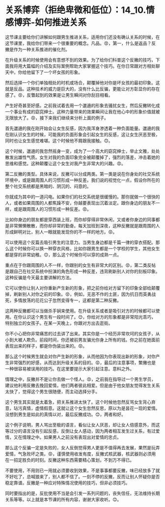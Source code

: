 # 关系博弈（拒绝卑微和低位）：14_10.情感博弈-如何推进关系

这节课主要给你们讲解如何跟男生推进关系，适用你们还没有确认关系的时候，在这节课里，我给你们带来一个很重要的概念。凡品。😡，第一，什么是返品？反撇是作为一种关系推进的催化剂。

在升级关系的时候使用会有意想不到的效果。为了给你们科普这个反撇的技巧，下面我将用大篇幅的介绍及实际案例帮助大家掌握这个技巧。在你日常跟对方相处聊天中，你给他留下了一个坏女孩的形象。

然后选择一个你们单独相处的时机或场合，颠覆掉他对你是坏女孩的最初印象。这就是反品。这种技术的威力是巨大的，没有什么比反骗，更能让对方彰显你的存在感了。😡，反瞥起到的效果是让男生瞬间对你刮目相看。

产生好奇甚至好感。之前我试着去用一个邋遢的形象去骚扰女生，然后反撇转化成一个事业有成的窈窕绅士。这种力量带来的效果瞬间让我在他心中的形象价值就被无限放大了。😡，接下来我们继续来分析上面的例子。

首先邋遢的我在刚开始会让女生反感，因为我浑身渗透着一种负面能量。邋遢的我在刚认识女生的时候，可能我的负面形象会引起女生的反感，这让女生厌恶至极，同时也让女生感觉难堪。这个时候他不屑跟我接触。😊。

这个时候，邋遢的我忽然摇身一变，成为了一个高大的窈窕绅士，举止文雅，处处散发出雄性气质。女生对我的负面印象完全被颠覆掉了，强烈的落差，冲击着她的思维和感觉。这种颠覆让这个女生对我产生非常大的兴趣。😡。

第二反撇的类型。具体来说，反撇可以分成两类。第一类是说在你身处的社交系统环境中，或是跟周围人的习惯形成一种反差。我们说的视觉化一点，假设你所在的整个社交系统都是黑暗的、阴沉的、闷意的。

你就成为其中的一道闪电。如果你们的社交系统是很缓慢的。那你就做一个很快的人，或者如果周围的人都焦躁不安，你越要表现出沉着淡定。跟你身边的朋友不一样，或是跟周围人的习惯形成一种反差。😡。

比如你身边的朋友都是穿西装上班，而你却穿得非常休闲，又或者你身边的同事都是非常懒懒散散，而你却非常的勤奋。每天加班到深夜，这种反撇就是跟周围的人形成鲜明对比，别人一眼就能发现你的不一样的地方。😡。

可以使用这个反篇去吸引男生的注意力。当男生身边都是千篇一律的穿衣搭配。那么这个时候你可以换一种穿衣风格，比如你跟男生都是一个学校的学生，其他女生都是穿的非常幼稚。😊，那么这个时候你可以穿的成熟一点。

重点在于你跟周围的人不一样，你跟别的女生有非常大的区别。😡，第二类反帖是跟自己在社交系统中扮演的角色形成一种反差，违背刷新别人对你的刻板印象。这种反骗是今天最主要讲解的方法。

它可以使你让别人对你重新产生新的形象，把之前你给对方留下的印象全部给颠覆掉，刷新别人对你之前的印象。😡，例如，无恶不作的土匪，因为抗日而英勇战死，多情放荡的花花公子忽然变得专一，这都是第二种反撇。

这两种反撇都可以当做杀手锏来使用。在升级关系或者是吸引对方的时候都可以使用。在你认识这个男生有一段时间了。😊，你给对方的形象都是非常阳光乖巧，特别独立的女孩子。在某一天晚上，你跟对方出去逛街。

你不小心把你非常痛苦的过去讲了出来。其实你是一个经历非常坎坷的女孩子，从小到大被人欺负。前段时间，你还被前男友骗光你身上所有的钱。你之前在她面前表现出来的样子，都是你伪装出来的。😡。

那么这个时候男生就会对你产生新的形象，从而他因为你表现出新的形象，对你产生非常强烈的好感，从而达到升级关系的目的。😡，最后的注意事项，繁撇也是一种很容易被误用的技巧。在这里要提示大家引起注意。意料之外。

情理之中，反撇并不是让你去做一个怪人。😡，之前我在指导过一个男生学员，建议他利用反撇去挽回爱情，他们两者彼此相爱。但是由于他女朋友觉得发生关系太快了，觉得这个男生很随便，而主动选择分手。

这个男生其实就是太着急，把关系推进太快了。这个时候他忽然反骂女生背心弃意，玷污真情，虚情假意。这就让这个女生忽然反思，原以为是昙花一现的爱情。没想到男生是如此的真情以对，最后反撇成功。😊，两者和好。

这个例子说明，男人骂出至极的语言，看似让女人厌恶，却让女人倍感意外，而这等过分的语言没有引起反感，反倒让女人感动，因为两者相互发生过关系，有过爱情，又在情理之中。如果男人之前没有表现出对爱情的忠贞。

那么这个反骗一定是失败的，女人反倒觉得男人更是不值得再去发展，果然是玩弄爱情，气急败坏之类。😡，谨慎使用收发有度，反撇式核武器，核武器则必须用在一招定胜负的时刻。反撇这种东西需要精心策划，不到万不得已。

不要使用，不用则已一用就必须要收到效果，不是事事都要反撇，味已经放多了就不好吃了，总喊狼来了，别人都不信了。一刻不停的反撇，反而让别人怀疑你是否稳定靠谱。反撇是一种应对特殊情况使用的技巧，但非必须技巧。

同时要指出的是，反批使用不当是会引发一系列问题的，丧失信任，无法维持长期关系等等。以上就是本节课的所有内容，谢谢大家收听。😊。

